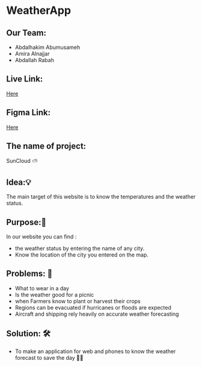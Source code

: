 # WeatherApp

## Our Team:

- Abdalhakim Abumusameh
- Amira Alnajjar
- Abdallah Rabah

## Live Link:
[Here](https://gsg-fc02.github.io/WeatherApp/)
## Figma Link:
[Here](https://www.figma.com/file/DG5hjc4MhTM6NPr0OKZcp8/final-project?node-id=0%3A1)
## The name of project:
SunCloud ⛅

## Idea:💡
The main target of this website is to know the temperatures and the weather status.

## Purpose:🎯
In our website you can find :

- the weather status by entering the name of any city.
- Know the location of the city you entered on the map.

## Problems: 📌 
- What to wear in a day
- Is the weather good for a picnic
- when  Farmers know to plant or harvest their crops 
- Regions can be evacuated if hurricanes or floods are expected
- Aircraft and shipping rely heavily on accurate weather forecasting

## Solution: 🛠
- To make an application for web and phones to know the weather forecast to save the day 💪🏻
